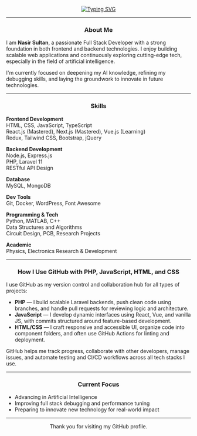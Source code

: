 <div align="center">

[![Typing SVG](https://readme-typing-svg.herokuapp.com?font=Fira+Code&duration=3000&pause=1000&color=00FFB2&center=true&vCenter=true&width=500&lines=I'm+Nasir+Sultan;Full+Stack+Developer;AI+Learner+and+Tech+Explorer)](https://git.io/typing-svg)

</div>

---

<div align="center">

### About Me

</div>

I am **Nasir Sultan**, a passionate Full Stack Developer with a strong foundation in both frontend and backend technologies. I enjoy building scalable web applications and continuously exploring cutting-edge tech, especially in the field of artificial intelligence.

I'm currently focused on deepening my AI knowledge, refining my debugging skills, and laying the groundwork to innovate in future technologies.

---

<div align="center">

### Skills

</div>

**Frontend Development**  
HTML, CSS, JavaScript, TypeScript  
React.js (Mastered), Next.js (Mastered), Vue.js (Learning)  
Redux, Tailwind CSS, Bootstrap, jQuery  

**Backend Development**  
Node.js, Express.js  
PHP, Laravel 11  
RESTful API Design  

**Database**  
MySQL, MongoDB  

**Dev Tools**  
Git, Docker, WordPress, Font Awesome  

**Programming & Tech**  
Python, MATLAB, C++  
Data Structures and Algorithms  
Circuit Design, PCB, Research Projects  

**Academic**  
Physics, Electronics Research & Development  

---

<div align="center">

### How I Use GitHub with PHP, JavaScript, HTML, and CSS

</div>

I use GitHub as my version control and collaboration hub for all types of projects:

- **PHP** — I build scalable Laravel backends, push clean code using branches, and handle pull requests for reviewing logic and architecture.
- **JavaScript** — I develop dynamic interfaces using React, Vue, and vanilla JS, with commits structured around feature-based development.
- **HTML/CSS** — I craft responsive and accessible UI, organize code into component folders, and often use GitHub Actions for linting and deployment.

GitHub helps me track progress, collaborate with other developers, manage issues, and automate testing and CI/CD workflows across all tech stacks I use.

---

<div align="center">

### Current Focus

</div>

- Advancing in Artificial Intelligence  
- Improving full stack debugging and performance tuning  
- Preparing to innovate new technology for real-world impact  

---

<div align="center">

Thank you for visiting my GitHub profile.

</div>
